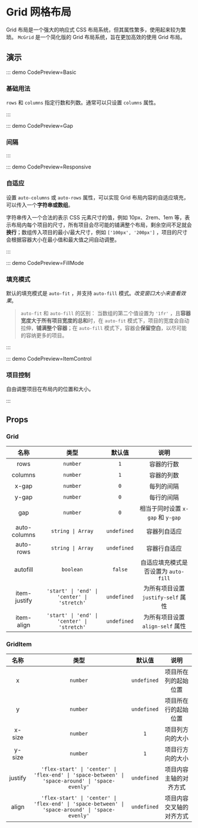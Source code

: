 <script setup>
import Basic from '@/grid/demos/DemoBasic.vue'
import Gap from '@/grid/demos/DemoGap.vue'
import Responsive from '@/grid/demos/DemoResponsive.vue'
import FillMode from '@/grid/demos/DemoFillMode.vue'
import ItemControl from '@/grid/demos/DemoItemControl.vue'
</script>

# Grid 网格布局

Grid 布局是一个强大的响应式 CSS 布局系统，但其属性繁多，使用起来较为繁琐。 `McGrid` 是一个简化版的 Grid 布局系统，旨在更加高效的使用 Grid 布局。

## 演示

::: demo CodePreview=Basic

### 基础用法

`rows` 和 `columns` 指定行数和列数。通常可以只设置 `columns` 属性。

<Basic />
:::

::: demo CodePreview=Gap

### 间隔

<Gap />
:::

::: demo CodePreview=Responsive

### 自适应

设置 `auto-columns` 或 `auto-rows` 属性，可以实现 Grid 布局内容的自适应填充，可以传入一个**字符串或数组**。

字符串传入一个合法的表示 CSS 元素尺寸的值，例如 10px、2rem、1em 等，表示布局内每个项目的尺寸，所有项目会尽可能的铺满整个布局，剩余空间不足就会**换行**；数组传入项目的最小/最大尺寸，例如 `['100px', '200px']` ，项目的尺寸会根据容器大小在最小值和最大值之间自动调整。

<Responsive />

:::

::: demo CodePreview=FillMode

### 填充模式

默认的填充模式是 `auto-fit` ，并支持 `auto-fill` 模式。_改变窗口大小来查看效果_。

<FillMode />

> `auto-fit` 和 `auto-fill` 的区别： 当数组的第二个值设置为 `'1fr'` ，且**容器宽度大于所有项目宽度的总和**时，在 `auto-fit` 模式下，项目的宽度会自动拉伸，**铺满整个容器**；在 `auto-fill` 模式下，容器会**保留空白**，以尽可能的容纳更多的项目。

:::

::: demo CodePreview=ItemControl

### 项目控制

自由调整项目在布局内的位置和大小。

<ItemControl />
:::

## Props

### Grid

|     名称     |                    类型                     |   默认值    |                 说明                 |
| :----------: | :-----------------------------------------: | :---------: | :----------------------------------: |
|     rows     |                  `number`                   |     `1`     |              容器的行数              |
|   columns    |                  `number`                   |     `1`     |              容器的列数              |
|    x-gap     |                  `number`                   |     `0`     |              每列的间隔              |
|    y-gap     |                  `number`                   |     `0`     |              每行的间隔              |
|     gap      |                  `number`                   |     `0`     |  相当于同时设置 `x-gap` 和 `y-gap`   |
| auto-columns |              `string \| Array`              | `undefined` |             容器列自适应             |
|  auto-rows   |              `string \| Array`              | `undefined` |             容器行自适应             |
|   autofill   |                  `boolean`                  |   `false`   | 自适应填充模式是否设置为 `auto-fill` |
| item-justify | `'start' \| 'end' \| 'center' \| 'stretch'` | `undefined` |  为所有项目设置 `justify-self` 属性  |
|  item-align  | `'start' \| 'end' \| 'center' \| 'stretch'` | `undefined` |   为所有项目设置 `align-self` 属性   |

### GridItem

|  名称   |                                              类型                                               |   默认值    |           说明           |
| :-----: | :---------------------------------------------------------------------------------------------: | :---------: | :----------------------: |
|    x    |                                            `number`                                             | `undefined` |   项目所在列的起始位置   |
|    y    |                                            `number`                                             | `undefined` |   项目所在行的起始位置   |
| x-size  |                                            `number`                                             |     `1`     |     项目列方向的大小     |
| y-size  |                                            `number`                                             |     `1`     |     项目行方向的大小     |
| justify | `'flex-start' \| 'center' \| 'flex-end' \| 'space-between' \| 'space-around' \| 'space-evenly'` | `undefined` |  项目内容主轴的对齐方式  |
|  align  | `'flex-start' \| 'center' \| 'flex-end' \| 'space-between' \| 'space-around' \| 'space-evenly'` | `undefined` | 项目内容交叉轴的对齐方式 |
